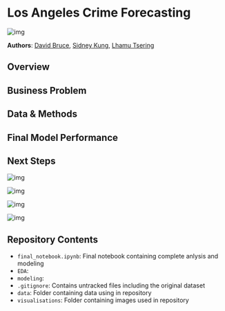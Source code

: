 # Los Angeles Crime Forecasting

![img](./visualizations/los-angeles-us-banner-dp.png)

**Authors**: [David Bruce](mailto:david.bruce14@gmail.com), [Sidney Kung](mailto:sidneyjkung@gmail.com), [Lhamu Tsering](mailto:boutlhamu@gmail.com)

## Overview

## Business Problem

## Data & Methods

## Final Model Performance

## Next Steps



![img](./images/fire_map.png)

![img](./images/class_imbalance.png)

![img](./images/acres_by_year.png)

![img](./images/fires_by_month.png)


## Repository Contents
- `final_notebook.ipynb`: Final notebook containing complete anlysis and modeling
- `EDA`: 
- `modeling`: 
- `.gitignore`: Contains untracked files including the original dataset
- `data`: Folder containing data using in repository
- `visualisations`: Folder containing images used in repository
